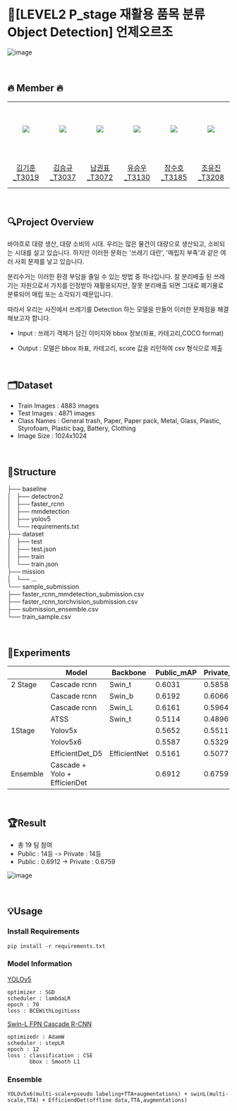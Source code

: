 # 🚀[LEVEL2 P_stage 재활용 품목 분류 Object Detection] 언제오르조
![image](https://user-images.githubusercontent.com/59071505/168442125-cf9bac11-f27d-48ac-a2a3-84c97050b923.png)

&nbsp; 
## 🔥 Member 🔥
<table>
  <tr height="125px">
    <td align="center" width="120px">
      <a href="https://github.com/kimkihoon0515"><img src="https://avatars.githubusercontent.com/kimkihoon0515"/></a>
    </td>
    <td align="center" width="120px">
      <a href="https://github.com/ed-kyu"><img src="https://avatars.githubusercontent.com/ed-kyu"/></a>
    </td>
    <td align="center" width="120px">
      <a href="https://github.com/GwonPyo"><img src="https://avatars.githubusercontent.com/GwonPyo"/></a>
    </td>
    <td align="center" width="120px">
      <a href="https://github.com/ysw2946"><img src="https://avatars.githubusercontent.com/ysw2946"/></a>
    </td>
    <td align="center" width="120px">
      <a href="https://github.com/jsh0551"><img src="https://avatars.githubusercontent.com/jsh0551"/></a>
    </td>
    <td align="center" width="120px">
      <a href="https://github.com/YJ0522771"><img src="https://avatars.githubusercontent.com/YJ0522771"/></a>
    </td>

  </tr>
  <tr height="70px">
    <td align="center" width="120px">
      <a href="https://github.com/kimkihoon0515">김기훈_T3019</a>
    </td>
    <td align="center" width="120px">
      <a href="https://github.com/ed-kyu">김승규_T3037</a>
    </td>
    <td align="center" width="120px">
      <a href="https://github.com/GwonPyo">남권표_T3072</a>
    </td>
    <td align="center" width="120px">
      <a href="https://github.com/ysw2946">유승우_T3130</a>
    </td>
    <td align="center" width="120px">
      <a href="https://github.com/jsh0551">장수호_T3185</a>
    </td>
    <td align="center" width="120px">
      <a href="https://github.com/YJ0522771">조유진_T3208</a>
    </td>
  </tr>
</table>

&nbsp; 
## 🔍Project Overview
바야흐로 대량 생산, 대량 소비의 시대. 우리는 많은 물건이 대량으로 생산되고, 소비되는 시대를 살고 있습니다. 하지만 이러한 문화는 '쓰레기 대란', '매립지 부족'과 같은 여러 사회 문제를 낳고 있습니다.

분리수거는 이러한 환경 부담을 줄일 수 있는 방법 중 하나입니다. 잘 분리배출 된 쓰레기는 자원으로서 가치를 인정받아 재활용되지만, 잘못 분리배출 되면 그대로 폐기물로 분류되어 매립 또는 소각되기 때문입니다.

따라서 우리는 사진에서 쓰레기를 Detection 하는 모델을 만들어 이러한 문제점을 해결해보고자 합니다.

- Input : 쓰레기 객체가 담긴 이미지와 bbox 정보(좌표, 카테고리,COCO format) 
  
- Output : 모델은 bbox 좌표, 카테고리, score 값을 리턴하여 csv 형식으로 제출

&nbsp; 
## 🗂️Dataset
- Train Images : 4883 images
- Test Images : 4871 images
- Class Names : General trash, Paper, Paper pack, Metal, Glass, Plastic, Styrofoam, Plastic bag, Battery, Clothing
- Image Size : 1024x1024

&nbsp;

## 🧱Structure
├── baseline  
│   ├── detectron2  
│   ├── faster_rcnn  
│   ├── mmdetection  
│   ├── yolov5  
│   └── requirements.txt  
├── dataset  
│   ├── test  
│   ├── test.json  
│   ├── train  
│   └── train.json  
├── mission  
│   └── ...  
└── sample_submission  
    ├── faster_rcnn_mmdetection_submission.csv  
    ├── faster_rcnn_torchvision_submission.csv  
    ├── submission_ensemble.csv  
    └── train_sample.csv  


&nbsp;

## 🧪Experiments

|  | Model | Backbone | Public_mAP | Private_mAP |
| --- | --- | --- | --- | --- |
| 2 Stage | Cascade rcnn | Swin_t | 0.6031 | 0.5858 |
|  | Cascade rcnn | Swin_b | 0.6192 | 0.6066 |
|  | Cascade rcnn | Swin_L | 0.6161 | 0.5964 |
|  | ATSS | Swin_t | 0.5114 | 0.4896 |
| 1Stage | Yolov5x  |  | 0.5652 | 0.5511 |
|  | Yolov5x6  |  | 0.5587 | 0.5329 |
|  | EfficientDet_D5  | EfficientNet | 0.5161 | 0.5077 |
| Ensemble | Cascade + Yolo + EfficienDet |  | 0.6912 | 0.6759 |


&nbsp;

## 🏆Result
- 총 19 팀 참여
- Public : 14등 -> Private : 14등
- Public : 0.6912 -> Private : 0.6759
  
![image](https://user-images.githubusercontent.com/59071505/168442374-caeaee8b-39ce-4121-9297-67dad50db8a0.png)

&nbsp;

## 💡Usage

### Install Requirements
```
pip install -r requirements.txt
```  
### Model Information

[YOLOv5](yolov5)
```
optimizer : SGD
scheduler : lambdaLR
epoch : 70
loss : BCEWithLogitLoss
```

[Swin-L FPN Cascade R-CNN](Mmdetection/Swin_L)
```
optimizedr : AdamW
scheduler : stepLR
epoch : 12
loss : classification : CSE
       bbox : Smooth L1
```

### Ensemble
```
YOLOv5x6(multi-scale+pseudo labeling+TTA+augmentations) + swinL(multi-scale,TTA) + EfficiendDet(offline data,TTA,augmentations)
```

